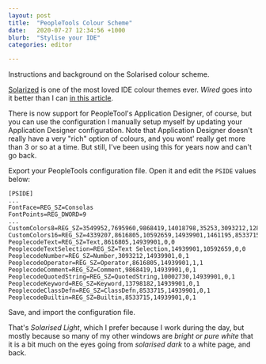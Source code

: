 ```yaml
---
layout: post
title:  "PeopleTools Colour Scheme"
date:   2020-07-27 12:34:56 +1000
blurb:  "Stylise your IDE"
categories: editor

---
```


Instructions and background on the Solarised colour scheme.

[Solarized](https://ethanschoonover.com/solarized/) is one of the most loved IDE colour themes ever. *Wired* goes into it better than I can [in this article](https://www.wired.com/story/very-mathematical-history-perfect-color-combination/).

There is now support for PeopleTool's Application Designer, of course, but you can use the configuration I manually setup myself by updating your Application Designer configuration. Note that Application Designer doesn't really have a very "rich" option of colours, and you wont' really get more than 3 or so at a time. But still, I've been using this for years now and can't go back.

Export your PeopleTools configuration file. Open it and edit the ``PSIDE`` values below:

```
[PSIDE]
...
FontFace=REG_SZ=Consolas
FontPoints=REG_DWORD=9
...
CustomColors8=REG_SZ=3549952,7695960,9868419,14018798,35253,3093212,12874092,10002730
CustomColors16=REG_SZ=4339207,8616805,10592659,14939901,1461195,8533715,13798182,39301
PeoplecodeText=REG_SZ=Text,8616805,14939901,0,0
PeoplecodeTextSelection=REG_SZ=Text Selection,14939901,10592659,0,0
PeoplecodeNumber=REG_SZ=Number,3093212,14939901,0,1
PeoplecodeOperator=REG_SZ=Operator,8616805,14939901,1,1
PeoplecodeComment=REG_SZ=Comment,9868419,14939901,0,1
PeoplecodeQuotedString=REG_SZ=QuotedString,10002730,14939901,0,1
PeoplecodeKeyword=REG_SZ=Keyword,13798182,14939901,0,1
PeoplecodeClassDefn=REG_SZ=ClassDefn,8533715,14939901,0,1
PeoplecodeBuiltin=REG_SZ=Builtin,8533715,14939901,0,1
```

Save, and import the configuration file.

That's *Solarised Light*, which I prefer because I work during the day, but mostly because so many of my other windows are *bright or pure white* that it is a bit much on the eyes going from *solarised dark* to a white page, and back.
